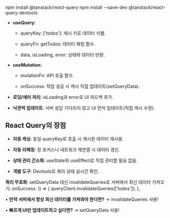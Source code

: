  npm install @tanstack/react-query
 npm install --save-dev @tanstack/react-query-devtools

- **useQuery**:  
    - queryKey: ['todos']: 캐시 키로 데이터 식별.
      
    - queryFn: getTodos: 데이터 페칭 함수.
      
    - data, isLoading, error: 상태와 데이터 반환.
      
    
  
- **useMutation**:  
    - mutationFn: API 호출 함수.
      
    - onSuccess: 작업 성공 시 캐시 직접 업데이트(setQueryData).
      
    
  
- **로딩/에러 처리**: isLoading과 error로 UI 피드백 추가.
  
- **낙관적 업데이트**: 서버 응답 기다리지 않고 UI 먼저 업데이트(직접 캐시 수정).


## React Query의 장점

  

- **자동 캐싱**: 동일 queryKey로 호출 시 캐시된 데이터 재사용.
  
- **자동 리페칭**: 창 포커스나 네트워크 재연결 시 데이터 갱신.
  
- **상태 관리 간소화**: useState와 useEffect로 직접 관리할 필요 없음.
  
- **개발 도구**: Devtools로 쿼리 상태 실시간 확인.


**쿼리 무효화**: setQueryData 대신 invalidateQueries로 서버에서 최신 데이터 가져오기:
onSuccess: () => {
  queryClient.invalidateQueries(['todos']);
},

• **만약 서버에서 항상 최신 데이터를 가져와야 한다면?** → invalidateQueries 사용!

• **빠르게 UI만 업데이트하고 싶다면?** → setQueryData 사용!